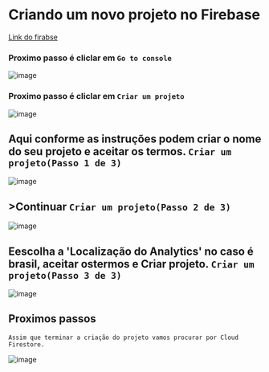 # Criando um novo projeto no Firebase

[Link do firabse](https://firebase.google.com/?hl=pt)

### Proximo passo é cliclar em ```Go to console```

![image](https://github.com/user-attachments/assets/84b71fc3-6a5f-48a3-bfa2-2318afd2e461)

###  Proximo passo é cliclar em  ```Criar um projeto```

![image](https://github.com/user-attachments/assets/5227924e-327d-4cd3-b164-0640e7902fdc)

## Aqui conforme as instruções podem criar o nome do seu projeto e aceitar os termos. ```Criar um projeto(Passo 1 de 3)```

![image](https://github.com/user-attachments/assets/775102e2-d8c7-4a0a-b995-6b348af18797)

## >Continuar ```Criar um projeto(Passo 2 de 3)```

![image](https://github.com/user-attachments/assets/5bc23957-cc13-412b-850a-8a55bacd4e60)

## Eescolha a 'Localização do Analytics' no caso é brasil, aceitar ostermos e Criar projeto. ```Criar um projeto(Passo 3 de 3)```

![image](https://github.com/user-attachments/assets/d2b35ffa-d720-462b-933b-a03e096001bf)


## Proximos passos

````
Assim que terminar a criação do projeto vamos procurar por Cloud Firestore.
````

![image](https://github.com/user-attachments/assets/6401dfaf-53d9-4d0b-9b7f-1cca8038cb81)



